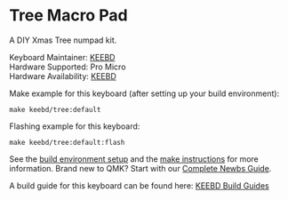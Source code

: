 # Tree Macro Pad

A DIY Xmas Tree numpad kit.

Keyboard Maintainer: [KEEBD](https://github.com/keebd)  
Hardware Supported: Pro Micro  
Hardware Availability: [KEEBD](https://keebd.com)

Make example for this keyboard (after setting up your build environment):

    make keebd/tree:default

Flashing example for this keyboard:

    make keebd/tree:default:flash

See the [build environment setup](https://docs.qmk.fm/#/getting_started_build_tools) and the [make instructions](https://docs.qmk.fm/#/getting_started_make_guide) for more information. Brand new to QMK? Start with our [Complete Newbs Guide](https://docs.qmk.fm/#/newbs).

A build guide for this keyboard can be found here: [KEEBD Build Guides](https://docs.keebd.com)
